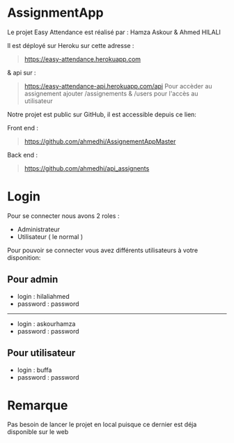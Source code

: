 # AssignmentApp

Le projet Easy Attendance est réalisé par : Hamza Askour & Ahmed HILALI


Il est déployé sur Heroku sur cette adresse : 
>https://easy-attendance.herokuapp.com 

& api sur : 
>https://easy-attendance-api.herokuapp.com/api
Pour accèder au assignement ajouter /assignements & /users pour l'accès au utilisateur

Notre projet est public sur GitHub, il est accessible depuis ce lien:

Front end :
>https://github.com/ahmedhi/AssignementAppMaster

Back end :
>https://github.com/ahmedhi/api_assignents

# Login
Pour se connecter nous avons 2 roles :
- Administrateur
- Utilisateur ( le normal )

Pour pouvoir se connecter vous avez différents utilisateurs à votre disponition:
## Pour admin
- login : hilaliahmed 
- password : password
---
- login : askourhamza
- password : password

## Pour utilisateur
- login : buffa
- password : password

# Remarque
Pas besoin de lancer le projet en local puisque ce dernier est déja disponible sur le web

